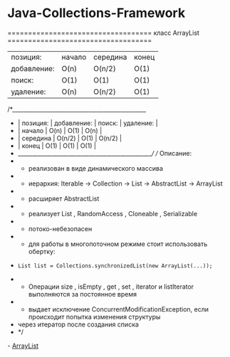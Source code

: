 # Java-Collections-Framework

=================================== класс ArrayList ===================================
<table>
  <tr>
    <td>позиция:</td>
    <td>начало</td>
    <td>середина</td>
    <td>конец</td>
  </tr>
  <tr>
    <td>добавление:</td>
    <td>O(n)</td>
    <td>O(n/2)</td>
    <td>O(1)</td>
  </tr>
  <tr>
    <td>поиск:</td>
    <td>O(1)</td>
    <td>O(1)</td>
    <td>O(1)</td>
  </tr>
  <tr>
    <td>удаление:</td>
    <td>O(n)</td>
    <td>O(n/2)</td>
    <td>O(1)</td>
  </tr>
</table>

/*_______________________________________________
* | позиция:  | добавление: | поиск: | удаление: |
* | начало    |    O(n)     |  O(1)  |   O(n)    |
* | середина  |    O(n/2)   |  O(1)  |   O(n/2)  |
* | конец     |    O(1)     |  O(1)  |   O(1)    |
* _______________________________________________*/
/* Описание:
* - реализован в виде динамического массива
* - иерархия: Iterable -> Collection -> List -> AbstractList -> ArrayList
* - расширяет AbstractList <E>
* - реализует List <E>, RandomAccess , Cloneable , Serializable
* - потоко-небезопасен
* - для работы в многопоточном режиме стоит использовать обертку:
*     List list = Collections.synchronizedList(new ArrayList(...));
* - Операции size , isEmpty , get , set , iterator и listIterator выполняются за постоянное время
* - выдает исключение ConcurrentModificationException, если происходит попытка изменения структуры
*   через итератор после создания списка
* */
<p> - <a href="">ArrayList</a></p>
